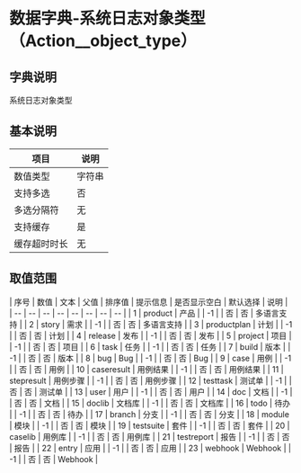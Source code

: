 # 数据字典-系统日志对象类型（Action__object_type）
## 字典说明
系统日志对象类型

## 基本说明
| 项目 | 说明 |
| -- | -- |
| 数值类型 | 字符串 |
| 支持多选 | 否 |
| 多选分隔符 | 无 |
| 支持缓存 | 是 |
| 缓存超时时长 | 无 |

## 取值范围
| 序号 | 数值 | 文本 | 父值 | 排序值 | 提示信息 | 是否显示空白 | 默认选择 | 说明 |
| -- | -- | -- | -- | -- | -- | -- | -- |
| 1 | product | 产品 |  | -1 |  | 否 | 否 | 多语言支持 |
| 2 | story | 需求 |  | -1 |  | 否 | 否 | 多语言支持 |
| 3 | productplan | 计划 |  | -1 |  | 否 | 否 | 计划 |
| 4 | release | 发布 |  | -1 |  | 否 | 否 | 发布 |
| 5 | project | 项目 |  | -1 |  | 否 | 否 | 项目 |
| 6 | task | 任务 |  | -1 |  | 否 | 否 | 任务 |
| 7 | build | 版本 |  | -1 |  | 否 | 否 | 版本 |
| 8 | bug | Bug |  | -1 |  | 否 | 否 | Bug |
| 9 | case | 用例 |  | -1 |  | 否 | 否 | 用例 |
| 10 | caseresult | 用例结果 |  | -1 |  | 否 | 否 | 用例结果 |
| 11 | stepresult | 用例步骤 |  | -1 |  | 否 | 否 | 用例步骤 |
| 12 | testtask | 测试单 |  | -1 |  | 否 | 否 | 测试单 |
| 13 | user | 用户 |  | -1 |  | 否 | 否 | 用户 |
| 14 | doc | 文档 |  | -1 |  | 否 | 否 | 文档 |
| 15 | doclib | 文档库 |  | -1 |  | 否 | 否 | 文档库 |
| 16 | todo | 待办 |  | -1 |  | 否 | 否 | 待办 |
| 17 | branch | 分支 |  | -1 |  | 否 | 否 | 分支 |
| 18 | module | 模块 |  | -1 |  | 否 | 否 | 模块 |
| 19 | testsuite | 套件 |  | -1 |  | 否 | 否 | 套件 |
| 20 | caselib | 用例库 |  | -1 |  | 否 | 否 | 用例库 |
| 21 | testreport | 报告 |  | -1 |  | 否 | 否 | 报告 |
| 22 | entry | 应用 |  | -1 |  | 否 | 否 | 应用 |
| 23 | webhook | Webhook |  | -1 |  | 否 | 否 | Webhook |

